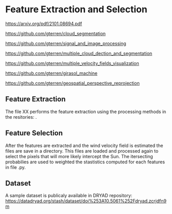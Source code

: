 # Feature Extraction and Selection

https://arxiv.org/pdf/2101.08694.pdf

https://github.com/gterren/cloud_segmentation

https://github.com/gterren/signal_and_image_processing

https://github.com/gterren/multiple_cloud_dection_and_segmentation

https://github.com/gterren/multiple_velocity_fields_visualization

https://github.com/gterren/girasol_machine

https://github.com/gterren/geospatial_perspective_reprojection

## Feature Extraction

The file XX performs the feature extraction using the processing methods in the resitories: .

## Feature Selection

After the features are extracted and the wind velocity field is estimated the files are save in a directory. This files are loaded and processed again to select the pixels that will more likely intercept the Sun. The itersecting probabilies are used to weighted the stastistics computed for each features in file .py.

## Dataset

A sample dataset is publicaly available in DRYAD repository: https://datadryad.org/stash/dataset/doi%253A10.5061%252Fdryad.zcrjdfn9m
